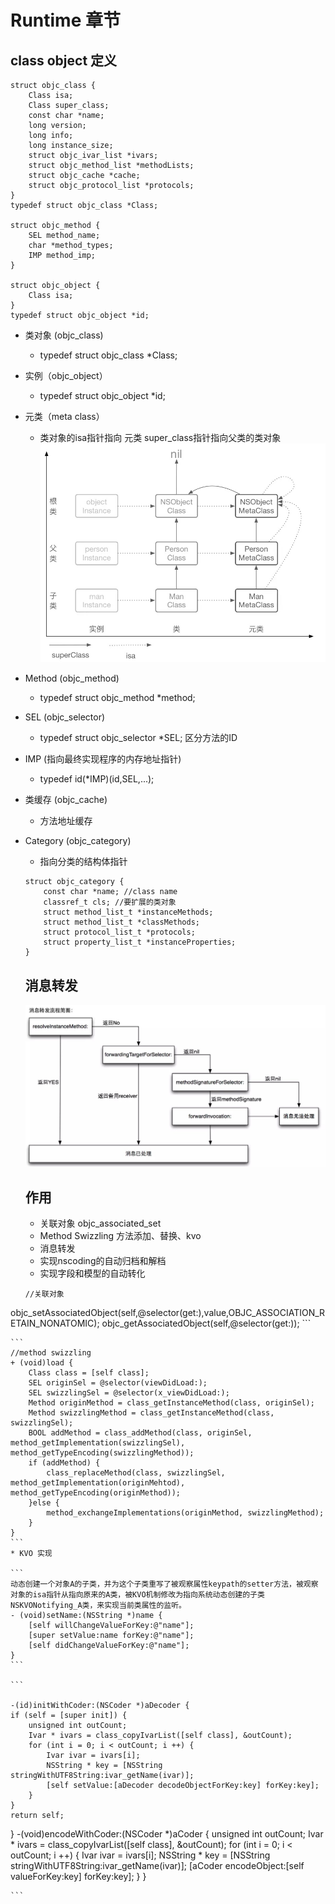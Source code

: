 # Runtime 章节

## class object 定义

```
struct objc_class {
    Class isa;
    Class super_class;
    const char *name;
    long version;
    long info;
    long instance_size;
    struct objc_ivar_list *ivars;
    struct objc_method_list *methodLists;
    struct objc_cache *cache;
    struct objc_protocol_list *protocols;
}
typedef struct objc_class *Class;

struct objc_method {
    SEL method_name;
    char *method_types;
    IMP method_imp;
}

struct objc_object {
    Class isa;
}
typedef struct objc_object *id;

```

* 类对象 (objc_class)
    * typedef struct objc_class *Class;
* 实例（objc_object）
    * typedef struct objc_object *id; 
* 元类（meta class）
    * 类对象的isa指针指向 元类 super_class指针指向父类的类对象
    ![](media/15707811142286/15732029562583.jpg)
* Method (objc_method)
    * typedef struct objc_method *method;
* SEL (objc_selector)
    * typedef struct objc_selector *SEL;  区分方法的ID
* IMP (指向最终实现程序的内存地址指针)
    * typedef id(*IMP)(id,SEL,...);
* 类缓存 (objc_cache) 
    * 方法地址缓存
* Category (objc_category)
    * 指向分类的结构体指针
    ```
    struct objc_category {
        const char *name; //class name
        classref_t cls; //要扩展的类对象
        struct method_list_t *instanceMethods;
        struct method_list_t *classMethods;
        struct protocol_list_t *protocols;
        struct property_list_t *instanceProperties;
    }
    ```
    
    
    ## 消息转发
    ![](media/15707811142286/15732036787185.jpg)

    
    ## 作用
    * 关联对象 objc_associated_set
    * Method Swizzling 方法添加、替换、kvo
    * 消息转发
    * 实现nscoding的自动归档和解档
    * 实现字段和模型的自动转化
    
    ```
    //关联对象
objc_setAssociatedObject(self,@selector(get:),value,OBJC_ASSOCIATION_RETAIN_NONATOMIC);
objc_getAssociatedObject(self,@selector(get:));
    ```
    
    ```
    //method swizzling
    + (void)load {
        Class class = [self class];
        SEL originSel = @selector(viewDidLoad:);
        SEL swizzlingSel = @selector(x_viewDidLoad:);
        Method originMethod = class_getInstanceMethod(class, originSel);
        Method swizzlingMethod = class_getInstanceMethod(class, swizzlingSel);
        BOOL addMethod = class_addMethod(class, originSel, method_getImplementation(swizzlingSel), method_getTypeEncoding(swizzlingMethod));
        if (addMethod) {
            class_replaceMethod(class, swizzlingSel, method_getImplementation(originMehtod), method_getTypeEncoding(originMethod));
        }else {
            method_exchangeImplementations(originMethod, swizzlingMethod);
        }
    }
    ```
    * KVO 实现
    
    ```
    动态创建一个对象A的子类，并为这个子类重写了被观察属性keypath的setter方法，被观察对象的isa指针从指向原来的A类，被KVO机制修改为指向系统动态创建的子类NSKVONotifying_A类，来实现当前类属性的监听。
    - (void)setName:(NSString *)name {
        [self willChangeValueForKey:@"name"];
        [super setValue:name forKey:@"name"];
        [self didChangeValueForKey:@"name"];
    }
    ```
    
    ```
    
    -(id)initWithCoder:(NSCoder *)aDecoder {
    if (self = [super init]) {
        unsigned int outCount;
        Ivar * ivars = class_copyIvarList([self class], &outCount);
        for (int i = 0; i < outCount; i ++) {
            Ivar ivar = ivars[i];
            NSString * key = [NSString stringWithUTF8String:ivar_getName(ivar)];
            [self setValue:[aDecoder decodeObjectForKey:key] forKey:key];
        }
    }
    return self;
}
 -(void)encodeWithCoder:(NSCoder *)aCoder {
    unsigned int outCount;
    Ivar * ivars = class_copyIvarList([self class], &outCount);
    for (int i = 0; i < outCount; i ++) {
        Ivar ivar = ivars[i];
        NSString * key = [NSString stringWithUTF8String:ivar_getName(ivar)];
        [aCoder encodeObject:[self valueForKey:key] forKey:key];
    }
}

    ```